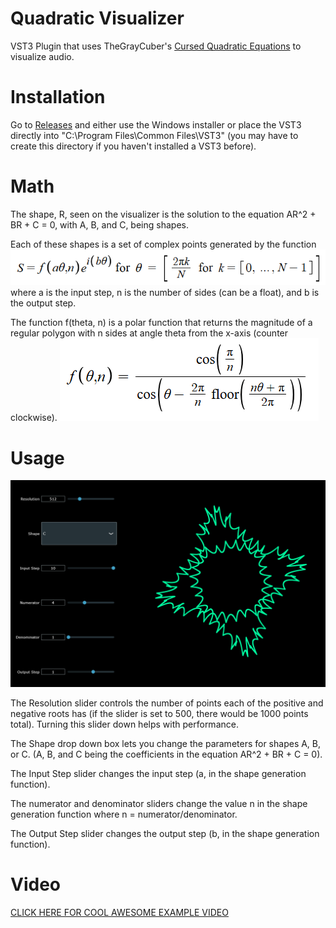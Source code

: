 # Quadratic  Visualizer

VST3 Plugin that uses TheGrayCuber's [Cursed Quadratic Equations](https://www.youtube.com/watch?v=ocDnfeFAsCg) to visualize audio.

# Installation

Go to [Releases](https://github.com/HappyAcccident/Quadratic-Visualizer-Plugin/releases) and either use the Windows installer or place the VST3 directly into "C:\Program Files\Common Files\VST3" (you may have to create this directory if you haven't installed a VST3 before).

# Math

The shape, R, seen on the visualizer is the solution to the equation AR^2 + BR + C = 0, with A, B, and C, being shapes.

Each of these shapes is a set of complex points generated by the function ![](documentation\image-1.png) where a is the input step, n is the number of sides (can be a float), and b is the output step.

The function f(theta, n) is a polar function that returns the magnitude of a regular polygon with n sides at angle theta from the x-axis (counter clockwise).
![](documentation\image-3.png)

# Usage

![](documentation\image-2.png)

The Resolution slider controls the number of points each of the positive and negative roots has (if the slider is set to 500, there would be 1000 points total). Turning this slider down helps with performance.

The Shape drop down box lets you change the parameters for shapes A, B, or C. (A, B, and C being the coefficients in the equation AR^2 + BR + C = 0).

The Input Step slider changes the input step (a, in the shape generation function).

The numerator and denominator sliders change the value n in the shape generation function where n = numerator/denominator.

The Output Step slider changes the output step (b, in the shape generation function).

# Video

[CLICK HERE FOR COOL AWESOME EXAMPLE VIDEO](https://www.youtube.com/embed/tgbNymZ7vqY)